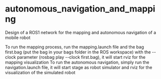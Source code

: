 # autonomous_navigation_and_mapping
Design of a ROS1 network for the mapping and autonomous navigation of a mobile robot

To run the mapping process, run the mapping.launch file and the bag first.bag (put the bag in your bags folder in the ROS workspace) with the --clock parameter (rosbag play --clock first.bag), it will start rviz for the mapping visualization 
To run the autonomous navigation, simply run the navigation.launch file, it will start stage as robot simulator and rviz for the visualization of the simulated robot 
